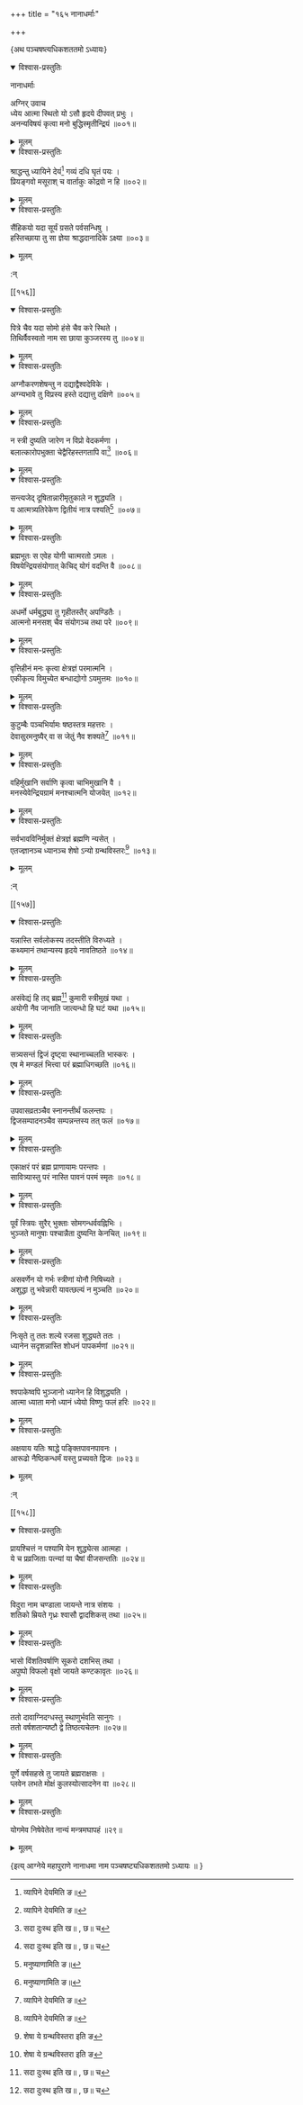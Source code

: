 +++
title = "१६५ नानाधर्माः"

+++

\{अथ पञ्चषष्त्यधिकशततमो ऽध्यायः\}


<details open><summary>विश्वास-प्रस्तुतिः</summary>

नानाधर्माः  
    
अग्निर् उवाच  
ध्येय आत्मा स्थितो यो ऽसौ हृदये दीपवत् प्रभुः ।  
अनन्यविषयं कृत्वा मनो बुद्धिस्मृतीन्द्रियं   ॥००१॥
</details>

<details><summary>मूलम्</summary>

नानाधर्माः  
    
अग्निर् उवाच  
ध्येय आत्मा स्थितो यो ऽसौ हृदये दीपवत् प्रभुः ।  
अनन्यविषयं कृत्वा मनो बुद्धिस्मृतीन्द्रियं   ॥००१॥
</details>  

<details open><summary>विश्वास-प्रस्तुतिः</summary>

श्राद्धन्तु ध्यायिने देयं[^३] गव्यं दधि घृतं पयः   ।  
प्रियङ्गवो मसूराश् च वार्ताकुः कोद्रवो न हि ॥००२॥
</details>

<details><summary>मूलम्</summary>

श्राद्धन्तु ध्यायिने देयं[^३] गव्यं दधि घृतं पयः   ।  
प्रियङ्गवो मसूराश् च वार्ताकुः कोद्रवो न हि ॥००२॥
</details>  

<details open><summary>विश्वास-प्रस्तुतिः</summary>

सैंहिकयो यदा सूर्यं ग्रसते पर्वसन्धिषु ।  
हस्तिच्छाया तु सा ज्ञेया श्राद्धदानादिके ऽक्ष्या   ॥००३॥
</details>

<details><summary>मूलम्</summary>

सैंहिकयो यदा सूर्यं ग्रसते पर्वसन्धिषु ।  
हस्तिच्छाया तु सा ज्ञेया श्राद्धदानादिके ऽक्ष्या   ॥००३॥
</details>  
    
:न्  
    
[^१]: सदा दुःस्थ इति ख॥ , छ॥ च  
    
[^२]: मनुष्याणामिति ङ॥  
    
[^३]: व्यापिने देयमिति ङ॥  

[[१५६]]
    

<details open><summary>विश्वास-प्रस्तुतिः</summary>

पित्रे चैव यदा सोमो हंसे चैव करे स्थिते ।  
तिथिर्वैवस्वतो नाम सा छाया कुञ्जरस्य तु ॥००४॥
</details>

<details><summary>मूलम्</summary>

पित्रे चैव यदा सोमो हंसे चैव करे स्थिते ।  
तिथिर्वैवस्वतो नाम सा छाया कुञ्जरस्य तु ॥००४॥
</details>  

<details open><summary>विश्वास-प्रस्तुतिः</summary>

अग्नौकरणशेषन्तु न दद्याद्वैश्वदेविके ।  
अग्न्यभावे तु विप्रस्य हस्ते दद्यात्तु दक्षिणे ॥००५॥
</details>

<details><summary>मूलम्</summary>

अग्नौकरणशेषन्तु न दद्याद्वैश्वदेविके ।  
अग्न्यभावे तु विप्रस्य हस्ते दद्यात्तु दक्षिणे ॥००५॥
</details>  

<details open><summary>विश्वास-प्रस्तुतिः</summary>

न स्त्री दुष्यति जारेण न विप्रो वेदकर्मणा ।  
बलात्कारोपभुक्ता चेद्वैरिहस्तगतापि वा[^१] ॥००६॥
</details>

<details><summary>मूलम्</summary>

न स्त्री दुष्यति जारेण न विप्रो वेदकर्मणा ।  
बलात्कारोपभुक्ता चेद्वैरिहस्तगतापि वा[^१] ॥००६॥
</details>  

<details open><summary>विश्वास-प्रस्तुतिः</summary>

सन्त्यजेद् दूषितान्नारीमृतुकाले न शुद्ध्यति ।  
य आत्मत्र्यतिरेकेण द्वितीयं नात्र पश्यति[^२] ॥००७॥
</details>

<details><summary>मूलम्</summary>

सन्त्यजेद् दूषितान्नारीमृतुकाले न शुद्ध्यति ।  
य आत्मत्र्यतिरेकेण द्वितीयं नात्र पश्यति[^२] ॥००७॥
</details>  

<details open><summary>विश्वास-प्रस्तुतिः</summary>

ब्रह्मभूतः स एवेह योगी चात्मरतो ऽमलः ।  
विषयेन्द्रियसंयोगात् केचिद् योगं वदन्ति वै ॥००८॥
</details>

<details><summary>मूलम्</summary>

ब्रह्मभूतः स एवेह योगी चात्मरतो ऽमलः ।  
विषयेन्द्रियसंयोगात् केचिद् योगं वदन्ति वै ॥००८॥
</details>  

<details open><summary>विश्वास-प्रस्तुतिः</summary>

अधर्मो धर्मबुद्ध्या तु गृहीतस्तैर् अपण्डितैः   ।  
आत्मनो मनसश् चैव संयोगञ्च तथा परे ॥००९॥
</details>

<details><summary>मूलम्</summary>

अधर्मो धर्मबुद्ध्या तु गृहीतस्तैर् अपण्डितैः   ।  
आत्मनो मनसश् चैव संयोगञ्च तथा परे ॥००९॥
</details>  

<details open><summary>विश्वास-प्रस्तुतिः</summary>

वृत्तिहीनं मनः कृत्वा क्षेत्रज्ञं परमात्मनि   ।  
एकीकृत्य विमुच्येत बन्धाद्योगो ऽयमुत्तमः ॥०१०॥
</details>

<details><summary>मूलम्</summary>

वृत्तिहीनं मनः कृत्वा क्षेत्रज्ञं परमात्मनि   ।  
एकीकृत्य विमुच्येत बन्धाद्योगो ऽयमुत्तमः ॥०१०॥
</details>  

<details open><summary>विश्वास-प्रस्तुतिः</summary>

कुटुम्बैः पञ्चभिर्यामः षष्ठस्तत्र महत्तरः   ।  
देवासुरमनुष्यैर् वा स जेतुं नैव शक्यते[^३] ॥०११॥
</details>

<details><summary>मूलम्</summary>

कुटुम्बैः पञ्चभिर्यामः षष्ठस्तत्र महत्तरः   ।  
देवासुरमनुष्यैर् वा स जेतुं नैव शक्यते[^३] ॥०११॥
</details>  

<details open><summary>विश्वास-प्रस्तुतिः</summary>

वहिर्मुखानि सर्वाणि कृत्वा चाभिमुखानि वै ।  
मनस्येवेन्द्रियग्रामं मनश्चात्मनि योजयेत् ॥०१२॥
</details>

<details><summary>मूलम्</summary>

वहिर्मुखानि सर्वाणि कृत्वा चाभिमुखानि वै ।  
मनस्येवेन्द्रियग्रामं मनश्चात्मनि योजयेत् ॥०१२॥
</details>  

<details open><summary>विश्वास-प्रस्तुतिः</summary>

सर्वभावविनिर्मुक्तं क्षेत्रज्ञं ब्रह्मणि न्यसेत् ।  
एतज्ज्ञानञ्च ध्यानञ्च शेषो ऽन्यो ग्रन्थविस्तरः[^४]   ॥०१३॥
</details>

<details><summary>मूलम्</summary>

सर्वभावविनिर्मुक्तं क्षेत्रज्ञं ब्रह्मणि न्यसेत् ।  
एतज्ज्ञानञ्च ध्यानञ्च शेषो ऽन्यो ग्रन्थविस्तरः[^४]   ॥०१३॥
</details>  
    
:न्  
    
[^१]: चौरहस्तगतापि वेति ख॥ , घ॥ , ञ च  
    
[^२]: द्वितीयं नानुपश्यतीति घ॥ , ट॥ च  
    
[^३]: स जेतुं न च शक्यत इति ग॥ , ङ॥ च  
    
[^४]: शेषा ये ग्रन्थविस्तरा इति ङ  

[[१५७]]
    

<details open><summary>विश्वास-प्रस्तुतिः</summary>

यन्नास्ति सर्वलोकस्य तदस्तीति विरुध्यते ।  
कथ्यमानं तथान्यस्य हृदये नावतिष्ठते ॥०१४॥
</details>

<details><summary>मूलम्</summary>

यन्नास्ति सर्वलोकस्य तदस्तीति विरुध्यते ।  
कथ्यमानं तथान्यस्य हृदये नावतिष्ठते ॥०१४॥
</details>  

<details open><summary>विश्वास-प्रस्तुतिः</summary>

असंवेद्यं हि तद् ब्रह्म[^१] कुमारी स्त्रीमुखं यथा   ।  
अयोगी नैव जानाति जात्यन्धो हि घटं यथा ॥०१५॥
</details>

<details><summary>मूलम्</summary>

असंवेद्यं हि तद् ब्रह्म[^१] कुमारी स्त्रीमुखं यथा   ।  
अयोगी नैव जानाति जात्यन्धो हि घटं यथा ॥०१५॥
</details>  

<details open><summary>विश्वास-प्रस्तुतिः</summary>

सत्र्यसन्तं द्विजं दृष्ट्वा स्थानाच्चलति भास्करः   ।  
एष मे मण्डलं भित्त्वा परं ब्रह्माधिगच्छति   ॥०१६॥
</details>

<details><summary>मूलम्</summary>

सत्र्यसन्तं द्विजं दृष्ट्वा स्थानाच्चलति भास्करः   ।  
एष मे मण्डलं भित्त्वा परं ब्रह्माधिगच्छति   ॥०१६॥
</details>  

<details open><summary>विश्वास-प्रस्तुतिः</summary>

उपवासव्रतञ्चैव स्नानन्तीर्थं फलन्तपः ।  
द्विजसम्पादनञ्चैव सम्पन्नन्तस्य तत् फलं ॥०१७॥
</details>

<details><summary>मूलम्</summary>

उपवासव्रतञ्चैव स्नानन्तीर्थं फलन्तपः ।  
द्विजसम्पादनञ्चैव सम्पन्नन्तस्य तत् फलं ॥०१७॥
</details>  

<details open><summary>विश्वास-प्रस्तुतिः</summary>

एकाक्षरं परं ब्रह्म प्राणायामः परन्तपः   ।  
सावित्र्यास्तु परं नास्ति पावनं परमं स्मृतः   ॥०१८॥
</details>

<details><summary>मूलम्</summary>

एकाक्षरं परं ब्रह्म प्राणायामः परन्तपः   ।  
सावित्र्यास्तु परं नास्ति पावनं परमं स्मृतः   ॥०१८॥
</details>  

<details open><summary>विश्वास-प्रस्तुतिः</summary>

पूर्वं स्त्रियः सुरैर् भुक्ताः सोमगन्धर्ववह्निभिः   ।  
भुञ्जते मानुषाः पश्चान्नैता दुष्यन्ति केनचित्   ॥०१९॥
</details>

<details><summary>मूलम्</summary>

पूर्वं स्त्रियः सुरैर् भुक्ताः सोमगन्धर्ववह्निभिः   ।  
भुञ्जते मानुषाः पश्चान्नैता दुष्यन्ति केनचित्   ॥०१९॥
</details>  

<details open><summary>विश्वास-प्रस्तुतिः</summary>

असवर्णेन यो गर्भः स्त्रीणां योनौ निषिच्यते ।  
अशुद्धा तु भवेन्नारी यावत्छल्यं न मुञ्चति ॥०२०॥
</details>

<details><summary>मूलम्</summary>

असवर्णेन यो गर्भः स्त्रीणां योनौ निषिच्यते ।  
अशुद्धा तु भवेन्नारी यावत्छल्यं न मुञ्चति ॥०२०॥
</details>  

<details open><summary>विश्वास-प्रस्तुतिः</summary>

निःसृते तु ततः शल्ये रजसा शुद्ध्यते ततः ।  
ध्यानेन सदृशन्नास्ति शोधनं पापकर्मणां   ॥०२१॥
</details>

<details><summary>मूलम्</summary>

निःसृते तु ततः शल्ये रजसा शुद्ध्यते ततः ।  
ध्यानेन सदृशन्नास्ति शोधनं पापकर्मणां   ॥०२१॥
</details>  

<details open><summary>विश्वास-प्रस्तुतिः</summary>

श्वपाकेष्वपि भुञ्जानो ध्यानेन हि विशुद्ध्यति ।  
आत्मा ध्याता मनो ध्यानं ध्येयो विष्णुः फलं हरिः   ॥०२२॥
</details>

<details><summary>मूलम्</summary>

श्वपाकेष्वपि भुञ्जानो ध्यानेन हि विशुद्ध्यति ।  
आत्मा ध्याता मनो ध्यानं ध्येयो विष्णुः फलं हरिः   ॥०२२॥
</details>  

<details open><summary>विश्वास-प्रस्तुतिः</summary>

अक्षयाय यतिः श्राद्धे पङ्क्तिपावनपावनः   ।  
आरूढो नैष्ठिकन्धर्मं यस्तु प्रच्यवते द्विजः   ॥०२३॥
</details>

<details><summary>मूलम्</summary>

अक्षयाय यतिः श्राद्धे पङ्क्तिपावनपावनः   ।  
आरूढो नैष्ठिकन्धर्मं यस्तु प्रच्यवते द्विजः   ॥०२३॥
</details>  
    
:न्  
    
[^१]: स्वसंवेद्यं हि तद् ब्रह्म इति ग॥ , ङ॥ च । सुसंवेद्यं हि तद् ब्रह्म  
इति ज॥ , ट॥ च । स्वयं वेद्यं हि तद् ब्रह्म इति घ॥ , ञ॥ च  

[[१५८]]
    

<details open><summary>विश्वास-प्रस्तुतिः</summary>

प्रायश्चित्तं न पश्यामि येन शुद्ध्येत्स आत्महा ।  
ये च प्रव्रजिताः पत्न्यां या चैषां वीजसन्ततिः   ॥०२४॥
</details>

<details><summary>मूलम्</summary>

प्रायश्चित्तं न पश्यामि येन शुद्ध्येत्स आत्महा ।  
ये च प्रव्रजिताः पत्न्यां या चैषां वीजसन्ततिः   ॥०२४॥
</details>  

<details open><summary>विश्वास-प्रस्तुतिः</summary>

विदुरा नाम चण्डाला जायन्ते नात्र संशयः   ।  
शतिको म्रियते गृध्रः श्वासौ द्वादशिकस् तथा ॥०२५॥
</details>

<details><summary>मूलम्</summary>

विदुरा नाम चण्डाला जायन्ते नात्र संशयः   ।  
शतिको म्रियते गृध्रः श्वासौ द्वादशिकस् तथा ॥०२५॥
</details>  

<details open><summary>विश्वास-प्रस्तुतिः</summary>

भासो विंशतिवर्षाणि सूकरो दशभिस् तथा ।  
अपुष्पो विफलो वृक्षो जायते कण्टकावृतः   ॥०२६॥
</details>

<details><summary>मूलम्</summary>

भासो विंशतिवर्षाणि सूकरो दशभिस् तथा ।  
अपुष्पो विफलो वृक्षो जायते कण्टकावृतः   ॥०२६॥
</details>  

<details open><summary>विश्वास-प्रस्तुतिः</summary>

ततो दावाग्निदग्धस्तु स्थाणुर्भवति सानुगः ।  
ततो वर्षशतान्यष्टौ द्वे तिष्ठत्यचेतनः ॥०२७॥
</details>

<details><summary>मूलम्</summary>

ततो दावाग्निदग्धस्तु स्थाणुर्भवति सानुगः ।  
ततो वर्षशतान्यष्टौ द्वे तिष्ठत्यचेतनः ॥०२७॥
</details>  

<details open><summary>विश्वास-प्रस्तुतिः</summary>

पूर्णे वर्षसहस्रे तु जायते ब्रह्मराक्षसः ।  
प्लवेन लभते मोक्षं कुलस्योत्सादनेन वा ॥०२८॥
</details>

<details><summary>मूलम्</summary>

पूर्णे वर्षसहस्रे तु जायते ब्रह्मराक्षसः ।  
प्लवेन लभते मोक्षं कुलस्योत्सादनेन वा ॥०२८॥
</details>  

<details open><summary>विश्वास-प्रस्तुतिः</summary>

योगमेव निषेवेतेत नान्यं मन्त्रमघापहं ॥२९॥
</details>

<details><summary>मूलम्</summary>

योगमेव निषेवेतेत नान्यं मन्त्रमघापहं ॥२९॥
</details>  
    
\{इत्य् आग्नेये महापुराणे नानाधमा नाम पञ्चषष्ट्यधिकशततमो ऽध्यायः ॥  }
    